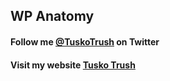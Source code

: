 ## WP Anatomy

#### Follow me <a href="http://twitter.com/TuskoTrush" target="_blank">@TuskoTrush</a> on Twitter

#### Visit my website <a href="https://frontend.im/" title="Front-End/Wordpress Developer">Tusko Trush</a>
